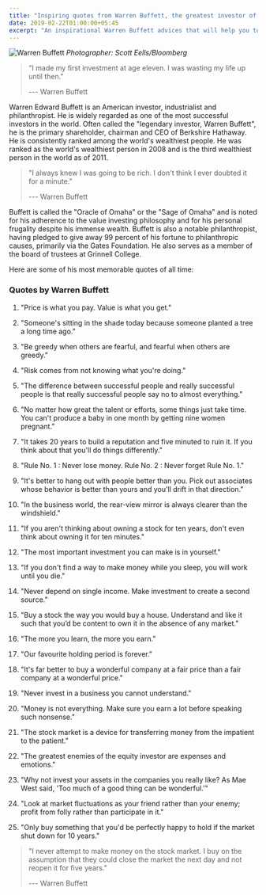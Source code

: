 ```yaml
---
title: "Inspiring quotes from Warren Buffett, the greatest investor of all time"
date: 2019-02-22T01:00:00+05:45
excerpt: "An inspirational Warren Buffett advices that will help you to become a smarter and successful investor on stock market."
---
```


![Warren Buffett](/uploads/20190222-warren-buffett.jpg)
_Photographer: Scott Eells/Bloomberg_

> "I made my first investment at age eleven. I was wasting my life up until then."
>
> --- Warren Buffett

Warren Edward Buffett is an American investor, industrialist and philanthropist. He is widely regarded as one of the most successful investors in the world. Often called the "legendary investor, Warren Buffett", he is the primary shareholder, chairman and CEO of Berkshire Hathaway. He is consistently ranked among the world's wealthiest people. He was ranked as the world's wealthiest person in 2008 and is the third wealthiest person in the world as of 2011.

> "I always knew I was going to be rich. I don't think I ever doubted it for a minute."
>
> --- Warren Buffett

Buffett is called the "Oracle of Omaha" or the "Sage of Omaha" and is noted for his adherence to the value investing philosophy and for his personal frugality despite his immense wealth. Buffett is also a notable philanthropist, having pledged to give away 99 percent of his fortune to philanthropic causes, primarily via the Gates Foundation. He also serves as a member of the board of trustees at Grinnell College.

Here are some of his most memorable quotes of all time:

### Quotes by Warren Buffett

1. "Price is what you pay. Value is what you get."

2. "Someone's sitting in the shade today because someone planted a tree a long time ago."

3. "Be greedy when others are fearful, and fearful when others are greedy."

4. "Risk comes from not knowing what you're doing."

5. "The difference between successful people and really successful people is that really successful people say no to almost everything."

6. "No matter how great the talent or efforts, some things just take time. You can't produce a baby in one month by getting nine women pregnant."

7. "It takes 20 years to build a reputation and five minuted to ruin it. If you think about that you'll do things differently."

8. "Rule No. 1 : Never lose money. Rule No. 2 : Never forget Rule No. 1."

9. "It's better to hang out with people better than you. Pick out associates whose behavior is better than yours and you'll drift in that direction."

10. "In the business world, the rear-view mirror is always clearer than the windshield."

11. "If you aren't thinking about owning a stock for ten years, don't even think about owning it for ten minutes."

12. "The most important investment you can make is in yourself."

13. "If you don't find a way to make money while you sleep, you will work until you die."

14. "Never depend on single income. Make investment to create a second source."

15. "Buy a stock the way you would buy a house. Understand and like it such that you’d be content to own it in the absence of any market."

16. "The more you learn, the more you earn."

17. "Our favourite holding period is forever."

18. "It's far better to buy a wonderful company at a fair price than a fair company at a wonderful price."

19. "Never invest in a business you cannot understand."

20. "Money is not everything. Make sure you earn a lot before speaking such nonsense."

21. "The stock market is a device for transferring money from the impatient to the patient."

22. "The greatest enemies of the equity investor are expenses and emotions."

23. "Why not invest your assets in the companies you really like? As Mae West said, 'Too much of a good thing can be wonderful.'"

24. "Look at market fluctuations as your friend rather than your enemy; profit from folly rather than participate in it."

25. "Only buy something that you'd be perfectly happy to hold if the market shut down for 10 years."

> "I never attempt to make money on the stock market. I buy on the assumption that they could close the market the next day and not reopen it for five years."
>
> --- Warren Buffett
